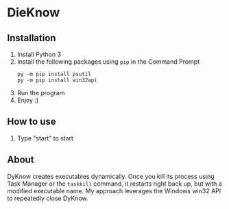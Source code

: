 # DieKnow

## Installation

1. Install Python 3
2. Install the following packages using `pip` in the Command Prompt
   ```
   py -m pip install psutil
   py -m pip install win32api
   ```
3. Run the program
4. Enjoy :)

## How to use

1. Type "start" to start

## About

DyKnow creates executables dynamically. Once you kill its process using Task Manager or the `taskkill` command, it restarts right back up, but with a modified executable name. My approach leverages the Windows win32 API to repeatedly close DyKnow.
